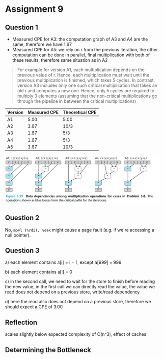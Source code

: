 # Assignment 9

## Question 1

- Measured CPE for A3: the computation graph of A3 and A4 are the same, therefore we have 1.67
- Measured CPE for A5: we rely on r from the previous iteration, the other computation can be done in parallel, final multiplication with both of these results, therefore same situation as in A2

> For example for version A1,
each multiplication depends on the previous value of r. Hence, each multiplication must wait until
the previous multiplication is finished, which takes 5 cycles. In contrast, version A3 includes only
one such critical multiplication that takes an old r and computes a new one. Hence, only 5 cycles
are required to multiply 3 elements (assuming that the non-critical multiplications go through the
pipeline in between the critical multiplications)

| Version | Measured CPE | Theoretical CPE |
| ------- | ------------ | --------------- |
| A1      | 5.00         | 5.00            |
| A2      | 3.67         | 10/3            |
| A3      | 1.67         | 5/3             |
| A4      | 1.67         | 5/3             |
| A5      | 3.67         | 10/3            |

![Alt text](539.png)

## Question 2

No, `movl (%rdi), %eax` might cause a page fault (e.g. if we're accessing a null pointer).

## Question 3

a) each element contains a[i] = i + 1, except a[999] = 999

b) each element contains a[i] = 0

c) in the second call, we need to wait for the store to finish before reading the new value, in the first call we can directly read the value, the value we read does not depend on a previous store, write/read dependency

d) here the read also does not depend on a previous store, therefore we should expect a CPE of 3.00

## Reflection

scales slightly below expected complexity of O(n^3), effect of caches

## Determining the Bottleneck

